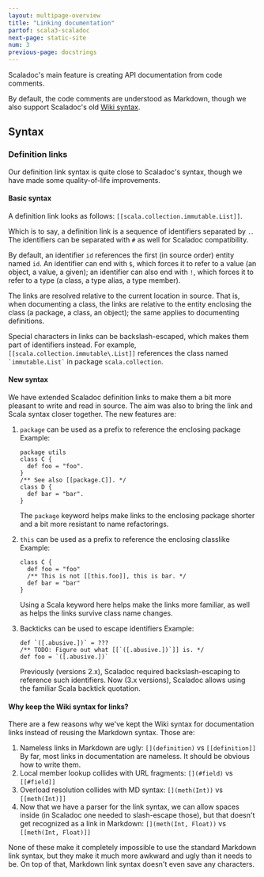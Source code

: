 ```yaml
---
layout: multipage-overview
title: "Linking documentation"
partof: scala3-scaladoc
next-page: static-site
num: 3
previous-page: docstrings
---
```


<!-- THIS FILE HAS BEEN GENERATED BY SCALADOC PREPROCESSOR. NOTE THAT ANY CHANGES TO THIS FILE CAN BE OVERRIDEN IN THE FUTURE -->

Scaladoc's main feature is creating API documentation from code comments.

By default, the code comments are understood as Markdown, though we also support
Scaladoc's old [Wiki syntax](https://docs.scala-lang.org/style/scaladoc.html).

## Syntax

### Definition links

Our definition link syntax is quite close to Scaladoc's syntax, though we have made some
quality-of-life improvements.

#### Basic syntax

A definition link looks as follows: `[[scala.collection.immutable.List]]`.

Which is to say, a definition link is a sequence of identifiers separated by
`.`. The identifiers can be separated with `#` as well for Scaladoc compatibility.

By default, an identifier `id` references the first (in source order) entity
named `id`. An identifier can end with `$`, which forces it to refer to a value
(an object, a value, a given); an identifier can also end with `!`, which forces
it to refer to a type (a class, a type alias, a type member).

The links are resolved relative to the current location in source. That is, when
documenting a class, the links are relative to the entity enclosing the class (a
package, a class, an object); the same applies to documenting definitions.

Special characters in links can be backslash-escaped, which makes them part of
identifiers instead. For example, `` [[scala.collection.immutable\.List]] ``
references the class named `` `immutable.List` `` in package `scala.collection`.

#### New syntax

We have extended Scaladoc definition links to make them a bit more pleasant to
write and read in source. The aim was also to bring the link and Scala syntax
closer together. The new features are:

1. `package` can be used as a prefix to reference the enclosing package
   Example:

   ```
   package utils
   class C {
     def foo = "foo".
   }
   /** See also [[package.C]]. */
   class D {
     def bar = "bar".
   }
   ```

   The `package` keyword helps make links to the enclosing package shorter
   and a bit more resistant to name refactorings.

2. `this` can be used as a prefix to reference the enclosing classlike
   Example:

   ```
   class C {
     def foo = "foo"
     /** This is not [[this.foo]], this is bar. */
     def bar = "bar"
   }
   ```

   Using a Scala keyword here helps make the links more familiar, as well as
   helps the links survive class name changes.

3. Backticks can be used to escape identifiers
   Example:

   ```
   def `([.abusive.])` = ???
   /** TODO: Figure out what [[`([.abusive.])`]] is. */
   def foo = `([.abusive.])`
   ```

   Previously (versions 2.x), Scaladoc required backslash-escaping to reference such identifiers. Now (3.x versions),
   Scaladoc allows using the familiar Scala backtick quotation.

#### Why keep the Wiki syntax for links?

There are a few reasons why we've kept the Wiki syntax for documentation links
instead of reusing the Markdown syntax. Those are:

1. Nameless links in Markdown are ugly: `[](definition)` vs `[[definition]]`
   By far, most links in documentation are nameless. It should be obvious how to
   write them.
2. Local member lookup collides with URL fragments: `[](#field)` vs `[[#field]]`
3. Overload resolution collides with MD syntax: `[](meth(Int))` vs `[[meth(Int)]]`
4. Now that we have a parser for the link syntax, we can allow spaces inside (in
   Scaladoc one needed to slash-escape those), but that doesn't get recognized
   as a link in Markdown: `[](meth(Int, Float))` vs `[[meth(Int, Float)]]`

None of these make it completely impossible to use the standard Markdown link
syntax, but they make it much more awkward and ugly than it needs to be. On top
of that, Markdown link syntax doesn't even save any characters.
